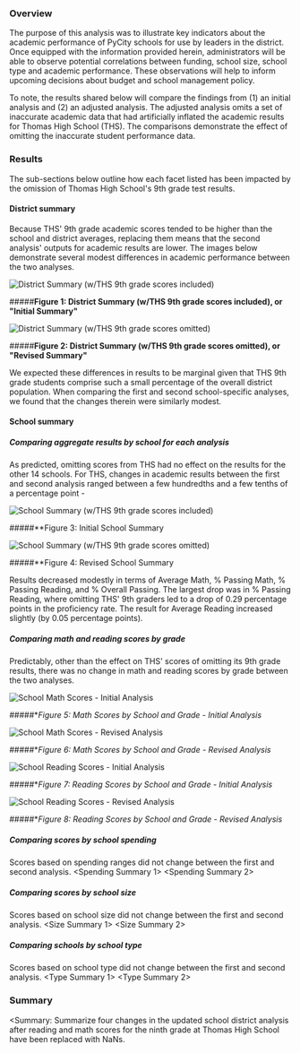 ### Overview
The purpose of this analysis was to illustrate key indicators about the academic performance of PyCity schools for use by leaders in the district. Once equipped with the information provided herein, administrators will be able to observe potential correlations between funding, school size, school type and academic performance. These observations will help to inform upcoming decisions about budget and school management policy.

To note, the results shared below will compare the findings from (1) an initial analysis and (2) an adjusted analysis. The adjusted analysis omits a set of inaccurate academic data that had artificially inflated the academic results for Thomas High School (THS). The comparisons demonstrate the effect of omitting the inaccurate student performance data.

### Results
The sub-sections below outline how each facet listed has been impacted by the omission of Thomas High School's 9th grade test results.

#### District summary
Because THS' 9th grade academic scores tended to be higher than the school and district averages, replacing them means that the second analysis' outputs for academic results are lower. The images below demonstrate several modest differences in academic performance between the two analyses.

![District Summary (w/THS 9th grade scores included)](https://github.com/temersonzetina/School_District_Analysis1/blob/main/Resources/Images/First_district_summary.png)

#####**Figure 1: District Summary (w/THS 9th grade scores included), or "Initial Summary"**

![District Summary (w/THS 9th grade scores omitted)](https://github.com/temersonzetina/School_District_Analysis1/blob/main/Resources/Images/Second_district.summary%20copy.png)

#####**Figure 2: District Summary (w/THS 9th grade scores omitted), or "Revised Summary"**

We expected these differences in results to be marginal given that THS 9th grade students comprise such a small percentage of the overall district population. When comparing the first and second school-specific analyses, we found that the changes therein were similarly modest.

#### School summary

##### Comparing aggregate results by school for each analysis
As predicted, omitting scores from THS had no effect on the results for the other 14 schools. For THS, changes in academic results between the first and second analysis ranged between a few hundredths and a few tenths of a percentage point - 

![School Summary (w/THS 9th grade scores included)](https://github.com/temersonzetina/School_District_Analysis1/blob/main/Resources/Images/School_summary_1.png)

#####**Figure 3: Initial School Summary

![School Summary (w/THS 9th grade scores omitted)](https://github.com/temersonzetina/School_District_Analysis1/blob/main/Resources/Images/School_Summary_2.png)

#####**Figure 4: Revised School Summary

Results decreased modestly in terms of Average Math,  % Passing Math, % Passing Reading, and % Overall Passing. The largest drop was in % Passing Reading, where omitting THS' 9th graders led to a drop of 0.29 percentage points in the proficiency rate. The result for Average Reading increased slightly (by 0.05 percentage points).

##### Comparing math and reading scores by grade
Predictably, other than the effect on THS' scores of omitting its 9th grade results, there was no change in math and reading scores by grade between the two analyses.

![School Math Scores - Initial Analysis](https://github.com/temersonzetina/School_District_Analysis1/blob/main/Resources/Images/Math_scores_by_grade_1.png)

#####**Figure 5: Math Scores by School and Grade - Initial Analysis*

![School Math Scores - Revised Analysis](https://github.com/temersonzetina/School_District_Analysis1/blob/main/Resources/Images/Math_scores_by_grade_2.png)

#####**Figure 6: Math Scores by School and Grade - Revised Analysis* 

![School Reading Scores - Initial Analysis](https://github.com/temersonzetina/School_District_Analysis1/blob/main/Resources/Images/Reading_scores_by_grade_1.png)

#####**Figure 7: Reading Scores by School and Grade - Initial Analysis*

![School Reading Scores - Revised Analysis](https://github.com/temersonzetina/School_District_Analysis1/blob/main/Resources/Images/Reading_scores_by_grade_2.png)

#####**Figure 8: Reading Scores by School and Grade - Revised Analysis*

##### Comparing scores by school spending
Scores based on spending ranges did not change between the first and second analysis.
<Spending Summary 1>
<Spending Summary 2>

##### Comparing scores by school size
Scores based on school size did not change between the first and second analysis.
<Size Summary 1>
<Size Summary 2>

##### Comparing schools by school type
Scores based on school type did not change between the first and second analysis.
<Type Summary 1>
<Type Summary 2>

### Summary

<Summary: Summarize four changes in the updated school district analysis after reading and math scores for the ninth grade at Thomas High School have been replaced with NaNs.
